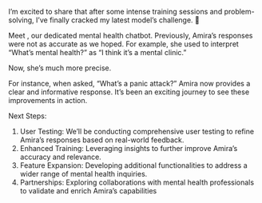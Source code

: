 I’m excited to share that after some intense training sessions and problem-solving, I’ve finally cracked my latest model’s challenge. 🙌 

Meet , our dedicated mental health chatbot. Previously, Amira’s responses were not as accurate as we hoped. For example, she used to interpret 
“What’s mental health?” as 
“I think it’s a mental clinic.” 

Now, she’s much more precise.

For instance, when asked, “What’s a panic attack?” Amira now provides a clear and informative response. It’s been an exciting journey to see these improvements in action.

Next Steps:

1. User Testing: We’ll be conducting comprehensive user testing to refine Amira’s responses based on real-world feedback.
2. Enhanced Training: Leveraging insights to further improve Amira’s accuracy and relevance.
3. Feature Expansion: Developing additional functionalities to address a wider range of mental health inquiries.
4. Partnerships: Exploring collaborations with mental health professionals to validate and enrich Amira’s capabilities
